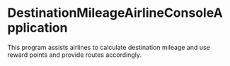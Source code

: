 # DestinationMileageAirlineConsoleApplication
This program assists airlines to calculate destination mileage and use reward points and provide routes accordingly.
